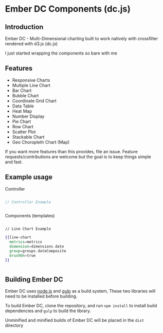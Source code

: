 # Ember DC Components (dc.js)

## Introduction

Ember DC - Multi-Dimensional charting built to work natively with crossfilter rendered with d3.js (dc.js)

I just started wrapping the components so bare with me

## Features

- Responsive Charts
- Multiple Line Chart
- Bar Chart
- Bubble Chart
- Coordinate Grid Chart
- Data Table
- Heat Map
- Number Display
- Pie Chart
- Row Chart
- Scatter Plot
- Stackable Chart
- Geo Choropleth Chart (Map)

If you want more features than this provides, file an issue. Feature requests/contributions are welcome but the goal is to keep things simple and fast.

## Example usage

Controller

```javascript

// Controller Example



```


Components (templates)

```handlebars

// Line Chart Example

{{line-chart
  metrics=metrics
  dimension=dimensions.date
  group=groups.dateComposite
  brushOn=true
}}



```

## Building Ember DC
Ember DC uses [node.js](http://nodejs.org/) and [gulp](http://gulpjs.com/) as a build system,
These two libraries will need to be installed before building.

To build Ember DC, clone the repository, and run `npm install` to install build dependencies
and `gulp` to build the library.

Unminified and minified builds of Ember DC will be placed in the `dist` directory